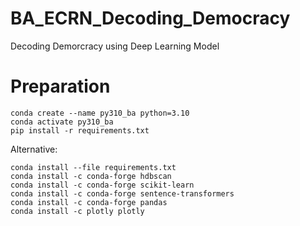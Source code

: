# BA_ECRN_Decoding_Democracy
Decoding Demorcracy using Deep Learning Model 

# Preparation 

```
conda create --name py310_ba python=3.10
conda activate py310_ba
pip install -r requirements.txt
```

Alternative:
```
conda install --file requirements.txt
conda install -c conda-forge hdbscan
conda install -c conda-forge scikit-learn
conda install -c conda-forge sentence-transformers
conda install -c conda-forge pandas
conda install -c plotly plotly
```
